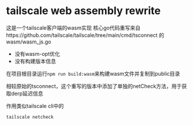 # tailscale web assembly rewrite

这是一个tailscale客户端的wasm实现
核心go代码重写来自https://github.com/tailscale/tailscale/tree/main/cmd/tsconnect 的wasm/wasm_js.go

- 没有wasm-opt优化
- 没有构建版本信息

在项目根目录运行`npm run build:wasm`来构建wasm文件并复制到public目录

相较原始的tsconnect，这个重写的版本中添加了单独的netCheck方法，用于获取derp延迟信息

作用类似tailscale cli中的
```bash 
tailscale netcheck
```